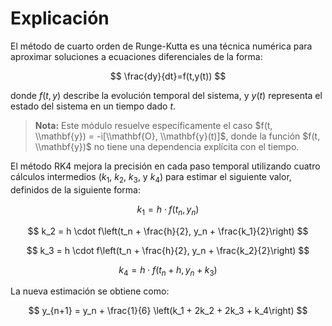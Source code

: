 # Explicación

El método de cuarto orden de Runge-Kutta es una técnica numérica para aproximar soluciones a ecuaciones diferenciales de la forma:

$$
\frac{dy}{dt}=f(t,y(t))
$$

donde $f(t,y)$ describe la evolución temporal del sistema, y $y(t)$ representa el estado del sistema en un tiempo dado $t$.

> **Nota:** Este módulo resuelve específicamente el caso $f(t, \\mathbf{y}) = -i[\\mathbf{O}, \\mathbf{y}(t)]$, donde la función $f(t, \\mathbf{y})$ no tiene una dependencia explícita con el tiempo.

El método RK4 mejora la precisión en cada paso temporal utilizando cuatro cálculos intermedios ($k_1$, $k_2$, $k_3$, y $k_4$) para estimar el siguiente valor, definidos de la siguiente forma:

$$
k_1 = h \cdot f(t_n, y_n)
$$

$$
k_2 = h \cdot f\left(t_n + \frac{h}{2}, y_n + \frac{k_1}{2}\right)
$$

$$
k_3 = h \cdot f\left(t_n + \frac{h}{2}, y_n + \frac{k_2}{2}\right)
$$

$$
k_4 = h \cdot f\left(t_n + h, y_n + k_3\right)
$$

La nueva estimación se obtiene como:

$$
y_{n+1} = y_n + \frac{1}{6} \left(k_1 + 2k_2 + 2k_3 + k_4\right)
$$
